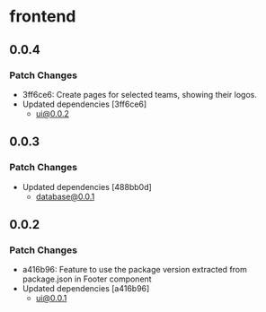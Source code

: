 # frontend

## 0.0.4

### Patch Changes

- 3ff6ce6: Create pages for selected teams, showing their logos.
- Updated dependencies [3ff6ce6]
  - ui@0.0.2

## 0.0.3

### Patch Changes

- Updated dependencies [488bb0d]
  - database@0.0.1

## 0.0.2

### Patch Changes

- a416b96: Feature to use the package version extracted from package.json in Footer component
- Updated dependencies [a416b96]
  - ui@0.0.1
